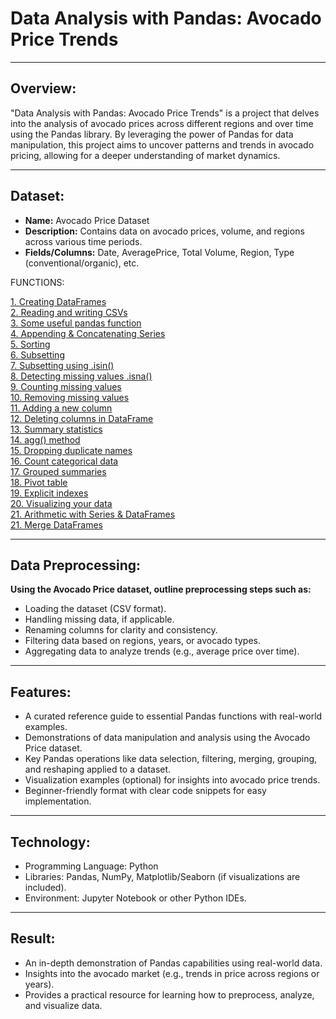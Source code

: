 # Data Analysis with Pandas: Avocado Price Trends
---

## Overview:
"Data Analysis with Pandas: Avocado Price Trends" is a project that delves into the analysis of avocado prices across different regions and over time using the Pandas library. By leveraging the power of Pandas for data manipulation, this project aims to uncover patterns and trends in avocado pricing, allowing for a deeper understanding of market dynamics. 

---

## Dataset:
  - **Name:** Avocado Price Dataset
  - **Description:** Contains data on avocado prices, volume, and regions across various time periods.
  - **Fields/Columns:** Date, AveragePrice, Total Volume, Region, Type (conventional/organic), etc.

FUNCTIONS:

[1. Creating DataFrames](#Creating-DataFrames)<br>
[2. Reading and writing CSVs](#Reading-and-writing-CSVs)<br>
[3. Some useful pandas function](#Some-useful-pandas-function)<br>
[4. Appending & Concatenating Series](#Appending-Concatenating-Series)<br>
[5. Sorting](#Sorting)<br>
[6. Subsetting](#Subsetting)<br>
[7. Subsetting using .isin()](#Subsetting-using)<br>
[8. Detecting missing values .isna()](#Detecting-missing-values)<br>
[9. Counting missing values](#Counting-missing-values)<br>
[10. Removing missing values](#Removing-missing-values)<br>
[11. Adding a new column](#Adding-a-new-column)<br>
[12. Deleting columns in DataFrame](#Deleting-columns-in-DataFrame)<br>
[13. Summary statistics](#Summary-statistics)<br>
[14. agg() method](#.agg-method)<br>
[15. Dropping duplicate names](#Dropping-duplicate-names)<br>
[16. Count categorical data](#Count-categorical-data)<br>
[17. Grouped summaries](#Grouped-summaries)<br>
[18. Pivot table](#Pivot-table)<br>
[19. Explicit indexes](#Explicit-indexes)<br>
[20. Visualizing your data](#Visualizing-your-data)<br>
[21. Arithmetic with Series & DataFrames](#Arithmetic-with-Series-DataFrames)<br>
[21. Merge DataFrames](#Merge-DataFrames)<br>

---

## Data Preprocessing:
**Using the Avocado Price dataset, outline preprocessing steps such as:**
  - Loading the dataset (CSV format).
  - Handling missing data, if applicable.
  - Renaming columns for clarity and consistency.
  - Filtering data based on regions, years, or avocado types.
  - Aggregating data to analyze trends (e.g., average price over time).

---

## Features:
  - A curated reference guide to essential Pandas functions with real-world examples.
  - Demonstrations of data manipulation and analysis using the Avocado Price dataset.
  - Key Pandas operations like data selection, filtering, merging, grouping, and reshaping applied to a dataset.
  - Visualization examples (optional) for insights into avocado price trends.
  - Beginner-friendly format with clear code snippets for easy implementation.

---

## Technology:
  - Programming Language: Python
  - Libraries: Pandas, NumPy, Matplotlib/Seaborn (if visualizations are included).
  - Environment: Jupyter Notebook or other Python IDEs.

---

## Result:
 - An in-depth demonstration of Pandas capabilities using real-world data.
 - Insights into the avocado market (e.g., trends in price across regions or years).
 - Provides a practical resource for learning how to preprocess, analyze, and visualize data.



